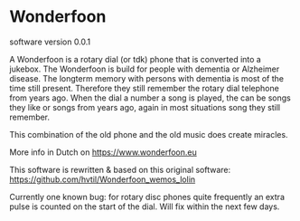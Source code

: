 # Wonderfoon

software version 0.0.1

A Wonderfoon is a rotary dial (or tdk) phone that is converted into a jukebox.
The Wonderfoon is build for people with dementia or Alzheimer disease.
The longterm memory with persons with dementia is most of the time still present. Therefore they still remember the rotary dial telephone from years ago. When the dial a number a song is played, the can be songs they like or songs from years ago, again in most situations song they still remember.

This combination of the old phone and the old music does create miracles.

More info in Dutch on https://www.wonderfoon.eu

This software is rewritten & based on this original software: https://github.com/hvtil/Wonderfoon_wemos_lolin


Currently one known bug: for rotary disc phones quite frequently an extra pulse is counted on the start of the dial. Will fix within the next few days.